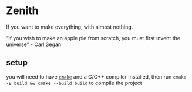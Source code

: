 # Zenith

If you want to make everything, with almost nothing.

“If you wish to make an apple pie from scratch, you must first invent the universe” - Carl Segan


## setup 

you will need to have [`cmake`](https://cmake.org/) and a C/C++ compiler installed, then run `cmake -B build && cmake --build build` to compile the project

